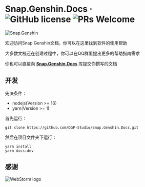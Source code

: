 # Snap.Genshin.Docs &middot; ![GitHub license](https://img.shields.io/badge/license-MIT-blue.svg) ![PRs Welcome](https://img.shields.io/badge/PRs-welcome-brightgreen.svg)

![Snap.Genshin](https://socialify.git.ci/DGP-Studio/Snap.Genshin/image?description=1&font=Inter&forks=1&language=1&logo=https%3A%2F%2Fgithub.com%2FDGP-Studio%2FSnap.Genshin%2Fblob%2Fmain%2FDesign%2FSGLogo.png%3Fraw%3Dtrue&pattern=Signal&stargazers=1&theme=Dark)

欢迎访问Snap Genshin文档，你可以在这里找到软件的使用帮助

大多数文档还在创建过程中，你可以在QQ群里提出更多的帮助指南需求

你也可以直接向 **[Snap.Genshin.Docs](https://github.com/DGP-Studio/Snap.Genshin.Docs)** 库提交你撰写的文档

## 开发

先决条件：
- nodejs(Version >= 16)
- yarn(Version >= 1)

首先运行：
```git
git clone https://github.com/DGP-Studio/Snap.Genshin.Docs.git
```

然后在项目文件夹下运行：

```yarn
yarn install
yarn docs:dev
```

## 感谢

![WebStorm logo](https://resources.jetbrains.com/storage/products/company/brand/logos/WebStorm.png)
